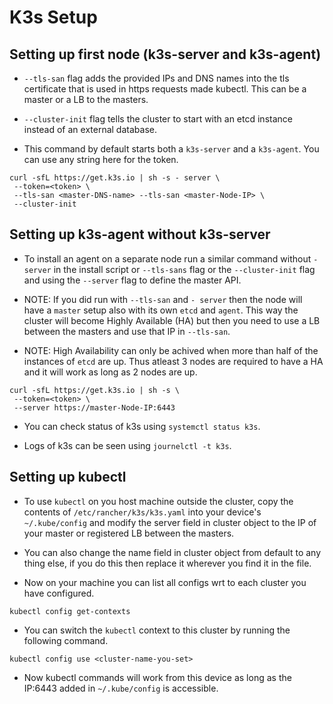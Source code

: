 # K3s Setup

## Setting up first node (k3s-server and k3s-agent)

- `--tls-san` flag adds the provided IPs and DNS names into the tls certificate that is
 used in https requests made kubectl. This can be a master or a LB to the masters.  

- `--cluster-init` flag tells the cluster to start with an etcd instance instead of an external database.  

- This command by default starts both a `k3s-server` and a `k3s-agent`. You can use any string here for the token.  

```
curl -sfL https://get.k3s.io | sh -s - server \
 --token=<token> \
 --tls-san <master-DNS-name> --tls-san <master-Node-IP> \
 --cluster-init
```

## Setting up k3s-agent without k3s-server

- To install an agent on a separate node run a similar command without `- server`
in the install script or `--tls-sans` flag or the `--cluster-init` flag and using
the `--server` flag to define the master API.  

- NOTE: If you did run with `--tls-san` and `- server` then the node will have a
`master` setup also with its own `etcd` and `agent`. This way the cluster will become Highly Available (HA) but then you need to use a LB between the masters and use that IP in `--tls-san`.  

- NOTE: High Availability can only be achived when more than half of the instances of `etcd` are up. Thus atleast 3 nodes are required to have a HA and it will work as long as 2 nodes are up.

```
curl -sfL https://get.k3s.io | sh -s \
 --token=<token> \
 --server https://master-Node-IP:6443
```

- You can check status of k3s using  `systemctl status k3s`.  

- Logs of k3s can be seen using `journelctl -t k3s`.  

## Setting up kubectl

- To use `kubectl` on you host machine outside the cluster, copy the contents of
`/etc/rancher/k3s/k3s.yaml` into your device's `~/.kube/config` and modify the server
field in cluster object to the IP of your master or registered LB between the masters.  

- You can also change the name field in cluster object from default to any thing else,
if you do this then replace it wherever you find it in the file.

- Now on your machine you can list all configs wrt to each cluster you have configured.

```
kubectl config get-contexts
```

- You can switch the `kubectl` context to this cluster by running the following command.
```
kubectl config use <cluster-name-you-set>
```

- Now kubectl commands will work from this device as long as the IP:6443 added in `~/.kube/config` is accessible.